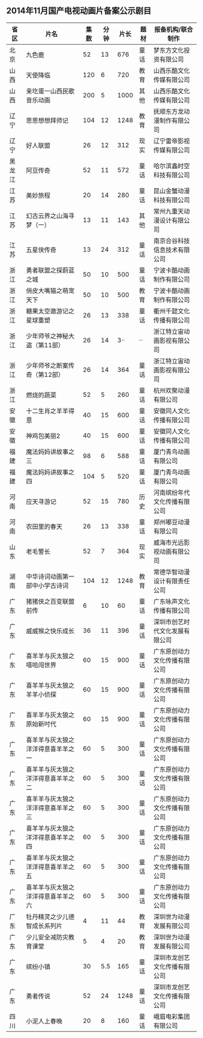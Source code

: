 ## 2014年11月国产电视动画片备案公示剧目
 省区 | 片名 | 集数 | 分钟 | 片长 | 题材 | 报备机构/联合制作 
---|---|---|---|---|---|---
 北京 | 九色鹿 | 52 | 13 | 676 | 童话 | 梦东方文化投资有限公司 
 山西 | 天使降临 | 120 | 6 | 720 | 教育 | 山西乐酷文化传媒有限公司 
 山西 | 亲圪蛋一山西民歌音乐动画 | 200 | 5 | 1000 | 其他 | 山西乐酷文化传媒有限公司 
 辽宁 | 思思想想拜师记 | 104 | 12 | 1248 | 教育 | 抚顺东方龙动漫制作有限公司 
 辽宁 | 好人联盟 | 26 | 12 | 312 | 现实 | 辽宁雷帝影视传媒有限公司 
 黑龙江 | 阿豆传奇 | 52 | 11 | 572 | 童话 | 哈尔滨鑫时空科技有限公司 
 江苏 | 美妙旅程 | 20 | 14 | 280 | 童话 | 昆山金蟹动漫科技有限公司 
 江苏 | 幻古云界之山海寻梦（一） | 13 | 11 | 143 | 其他 | 常州九重天动漫设计有限公司 
 江苏 | 五星侠传奇 | 13 | 24 | 312 | 童话 | 南京合谷科技信息技术有限公司 
 浙江 | 勇者联盟之探蔚蓝之城 | 50 | 10 | 500 | 童话 | 宁波卡酷动画制作有限公司 
 浙江 | 俏皮大嘴猫之萌宠天下 | 50 | 10 | 500 | 教育 | 宁波卡酷动画制作有限公司 
 浙江 | 糖果太空遨游记之星球重塑 | 26 | 13 | 338 | 童话 | 衢州千懿文化传播有限公司 
 浙江 | 少年师爷之神秘大盗（第11部） | 26 | 14 | 3·· | ·· | 浙江特立宙动画影视有限公司 
 浙江 | 少年师爷之断案传奇（第12部） | 26 | 14 | 364 | 童话 | 浙江特立宙动画影视有限公司 
 浙江 | 燃烧的蔬菜 | 52 | 5 | 260 | 童话 | 杭州欢聚动漫有限公司 
 安徽 | 十二生肖之羊羊得意 | 40 | 15 | 600 | 童话 | 安徽同人文化传播有限公司 
 安徽 | 神鸡包美丽2 | 40 | 15 | 600 | 童话 | 安徽同人文化传播有限公司 
 福建 | 魔法妈妈讲故事之三 | 98 | 6 | 588 | 童话 | 厦门青鸟动画有限公司 
 福建 | 魔法妈妈讲故事之四 | 104 | 5 | 520 | 童话 | 厦门青鸟动画有限公司 
 河南 | 应天寻游记 | 52 | 15 | 780 | 历史 | 河南缤纷年代文化传播有限公司 
 河南 | 农田里的春天 | 26 | 13 | 338 | 童话 | 郑州嘟豆动漫有限公司 
 山东 | 老毛警长 | 52 | 7 | 364 | 现实 | 威海市光远影视动画有限公司 
 湖南 | 中华诗词动画第一部中小学古诗词 | 104 | 12 | 1248 | 教育 | 常德华智动漫设计有限责任公司 
 广东 | 猪猪侠之百变联盟前传 | 6 | 10 | 60 | 童话 | 广东咏声文化传播有限公司 
 广东 | 威威猴之快乐成长 | 36 | 11 | 396 | 童话 | 深圳市创艺时代文化发展有限公司 
 广东 | 喜羊羊与灰太狼之嘻哈闯世界 | 60 | 15 | 900 | 童话 | 广东原创动力文化传播有限公司 
 广东 | 喜羊羊与灰太狼之羊羊小侦探 | 60 | 15 | 900 | 童话 | 广东原创动力文化传播有限公司 
 广东 | 喜羊羊与灰太狼之原始新吋代 | 60 | 15 | 900 | 童话 | 广东原创动力文化传播有限公司 
 广东 | 喜羊羊与灰太狼之洋洋得意喜羊羊之一 | 60 | 5 | 300 | 童话 | 广东原创动力文化传播有限公司 
 广东 | 喜羊羊与灰太狼之洋洋得意喜羊羊之二 | 60 | 5 | 300 | 童话 | 广东原创动力文化传播有限公司 
 广东 | 喜羊羊与灰太狼之洋洋得意喜羊羊之三 | 60 | 5 | 300 | 童话 | 广东原创动力文化传播有限公司 
 广东 | 喜羊羊与灰太狼之洋洋得意喜羊羊之四 | 60 | 5 | 300 | 童话 | 广东原创动力文化传播有限公司 
 广东 | 喜羊羊与灰太狼之洋洋得意喜羊羊之五 | 60 | 5 | 300 | 童话 | 广东原创动力文化传播有限公司 
 广东 | 喜羊羊与灰太狼之洋洋得意喜羊羊之六 | 60 | 5 | 300 | 童话 | 广东原创动力文化传播有限公司 
 厂东 | 牡丹精灵之少儿德智成长系列片 | 4 | 11 | 44 | 教育 | 深圳世为动漫发展有限公司 
 广东 | 少儿安全减防灾教育课堂 | 5 | 4 | 20 | 教育 | 深圳世为动漫发展有限公司 
 广东 | 缤纷小镇 | 30 | 5.5 | 165 | 童话 | 深圳市龙创艺文化传播有限公司 
 广东 | 勇者传说 | 52 | 24 | 1248 | 童话 | 深圳市龙创艺文化传播有限公司 
 四川 | 小泥人上春晚 | 20 | 8 | 160 | 童话 | 峨眉电彩集团有限公司 